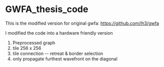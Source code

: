 # GWFA_thesis_code
This is the modified version for original gwfa: https://github.com/lh3/gwfa

I modified the code into a hardware friendly version

1. Preprocessed graph 
2. tile 256 x 256
3. tile connection -- retreat & border selection
4. only propagate furthest wavefront on the diagonal
